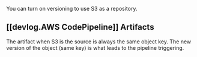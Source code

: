 
You can turn on versioning to use S3 as a repository.

## [[devlog.AWS CodePipeline]] Artifacts

The artifact when S3 is the source is always the same object key. The new version of the object (same key) is what leads to the pipeline triggering.
